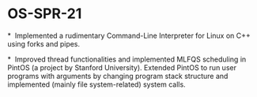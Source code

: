 # OS-SPR-21
  *  Implemented a rudimentary Command-Line Interpreter for Linux on C++ using forks and pipes.  



  *  Improved thread functionalities and implemented MLFQS scheduling in PintOS (a project by Stanford University). Extended PintOS to run user programs with arguments by changing program stack structure and implemented (mainly file system-related) system calls. 
